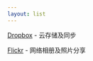 ```yaml
---
layout: list
---
```


[Dropbox](https://db.tt/h5ZzHAqI) - 云存储及同步

[Flickr](https://flickr.com) - 网络相册及照片分享

